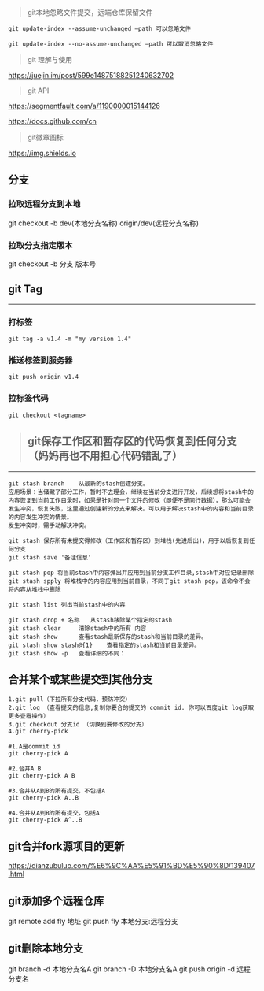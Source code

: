 <!--
 * @Description:   
 * @Author: YangJianFei
 * @Date: 2023-03-02 14:11:55
 * @LastEditTime: 2023-08-09 09:56:23
 * @LastEditors: YangJianFei
 * @FilePath: \notes\src\page\developTool\git\git使用.md
-->
> git本地忽略文件提交，远端仓库保留文件

```
git update-index --assume-unchanged –path 可以忽略文件

git update-index --no-assume-unchanged –path 可以取消忽略文件

```

> git 理解与使用

https://juejin.im/post/599e14875188251240632702

> git API

https://segmentfault.com/a/1190000015144126

https://docs.github.com/cn

> git徽章图标

https://img.shields.io

## 分支

### 拉取远程分支到本地

git checkout -b dev(本地分支名称) origin/dev(远程分支名称)

### 拉取分支指定版本
git checkout -b 分支 版本号

##  git Tag
***
### 打标签
```
git tag -a v1.4 -m "my version 1.4"
```

### 推送标签到服务器
```
git push origin v1.4
```

### 拉标签代码
```
git checkout <tagname>
```

> ## git保存工作区和暂存区的代码恢复到任何分支（妈妈再也不用担心代码错乱了）
***
```
git stash branch    从最新的stash创建分支。
应用场景：当储藏了部分工作，暂时不去理会，继续在当前分支进行开发，后续想将stash中的内容恢复到当前工作目录时，如果是针对同一个文件的修改（即便不是同行数据），那么可能会发生冲突，恢复失败，这里通过创建新的分支来解决。可以用于解决stash中的内容和当前目录的内容发生冲突的情景。
发生冲突时，需手动解决冲突。
```

```
git stash 保存所有未提交得修改（工作区和暂存区）到堆栈(先进后出)，用于以后恢复到任何分支
git stash save '备注信息'
```

```
git stash pop 将当前stash中内容弹出并应用到当前分支工作目录,stash中对应记录删除
git stash spply 将堆栈中的内容应用到当前目录，不同于git stash pop，该命令不会将内容从堆栈中删除
```

```
git stash list 列出当前stash中的内容
```

```
git stash drop + 名称   从stash移除某个指定的stash
git stash clear     清除stash中的所有 内容
git stash show      查看stash最新保存的stash和当前目录的差异。
git stash show stash@{1}    查看指定的stash和当前目录差异。
git stash show -p   查看详细的不同：

```

## 合并某个或某些提交到其他分支
```
1.git pull（下拉所有分支代码，预防冲突）
2.git log （查看提交的信息,复制你要合的提交的 commit id. 你可以百度git log获取更多查看操作）
3.git checkout 分支id （切换到要修改的分支）
4.git cherry-pick

#1.A是commit id
git cherry-pick A 

#2.合并A B
git cherry-pick A B 

#3.合并从A到B的所有提交，不包括A
git cherry-pick A..B 

#4.合并从A到B的所有提交，包括A
git cherry-pick A^..B
```

## git合并fork源项目的更新
https://dianzubuluo.com/%E6%9C%AA%E5%91%BD%E5%90%8D/139407.html

## git添加多个远程仓库
git remote add fly 地址
git push fly 本地分支:远程分支

## git删除本地分支
git branch -d 本地分支名A
git branch -D 本地分支名A
git push origin -d 远程分支名